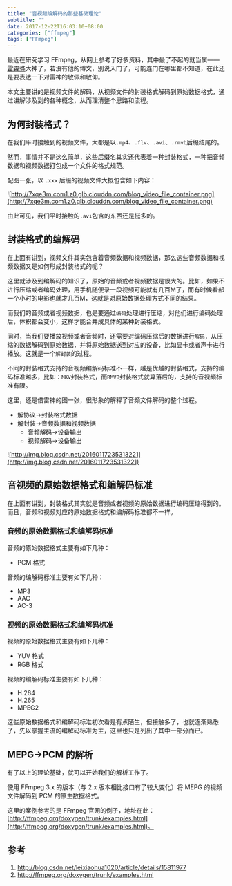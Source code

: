 ```yaml
---
title: "音视频编解码的那些基础理论"
subtitle: ""
date: 2017-12-22T16:03:10+08:00
categories: ["ffmpeg"]
tags: ["FFmpeg"]
---
```




最近在研究学习 FFmpeg，从网上参考了好多资料，其中最了不起的就当属——[雷霄骅](http://blog.csdn.net/leixiaohua1020)大神了，若没有他的博文，别说入门了，可能连门在哪里都不知道，在此还是要表达一下对雷神的敬佩和敬仰。

本文主要讲的是视频文件的解码，从视频文件的封装格式解码到原始数据格式，通过讲解涉及到的各种概念，从而理清整个思路和流程。

<!--more-->

## 为何封装格式？

在我们平时接触到的视频文件，大都是以`.mp4`、`.flv`、`.avi`、`.rmvb`后缀结尾的。

然而，事情并不是这么简单，这些后缀名其实还代表着一种封装格式，一种把音频数据和视频数据打包成一个文件的格式规范。

配图一张，以 `.xxx` 后缀的视频文件大概包含如下内容：

![http://7xqe3m.com1.z0.glb.clouddn.com/blog_video_file_container.png](http://7xqe3m.com1.z0.glb.clouddn.com/blog_video_file_container.png)

由此可见，我们平时接触的`.avi`包含的东西还是挺多的。

## 封装格式的编解码

在上面有讲到，视频文件其实包含着音频数据和视频数据，那么这些音频数据和视频数据又是如何形成封装格式的呢？

这里就涉及到编解码的知识了，原始的音频或者视频数据是很大的。比如，如果不进行压缩或者编码处理，用手机随便录一段视频可能就有几百M了，而有时候看部一个小时的电影也就才几百M，这就是对原始数据处理方式不同的结果。

而我们的音频或者视频数据，也是要通过`编码`处理进行压缩，对他们进行编码处理后，体积都会变小，这样才能合并成具体的某种封装格式。

同时，当我们要播放视频或者音频时，还需要对编码压缩后的数据进行`解码`，从压缩的数据解码到原始数据，并将原始数据送到对应的设备，比如显卡或者声卡进行播放。这就是一个`解封装`的过程。

不同的封装格式支持的音视频编解码标准不一样，越是优越的封装格式，支持的编码标准越多，比如：`MKV`封装格式，而`RMVB`封装格式就算落后的，支持的音视频标准有限。

这里，还是借雷神的图一张，很形象的解释了音频文件解码的整个过程。

*	解协议->封装格式数据
*	解封装->音频数据和视频数据
	*	音频解码->设备输出
	*	视频解码->设备输出

![http://img.blog.csdn.net/20160117235313221](http://img.blog.csdn.net/20160117235313221)

## 音视频的原始数据格式和编解码标准

在上面有讲到，封装格式其实就是音频或者视频的原始数据进行编码压缩得到的。而且，音频和视频对应的原始数据格式和编解码标准都不一样。

### 音频的原始数据格式和编解码标准

音频的原始数据格式主要有如下几种：

*	PCM 格式

音频的编解码标准主要有如下几种：

*	MP3 
*	AAC
*	AC-3

### 视频的原始数据格式和编解码标准

视频的原始数据格式主要有如下几种：

*	YUV 格式
*	RGB 格式

视频的编解码标准主要有如下几种：

*	H.264
*	H.265
*	MPEG2

这些原始数据格式和编解码标准初次看是有点陌生，但接触多了，也就逐渐熟悉了，先以掌握主流的编解码标准为主，这里也只是列出了其中一部分而已。

## MEPG->PCM 的解析

有了以上的理论基础，就可以开始我们的解析工作了。

使用 FFmpeg 3.x 的版本（与 2.x 版本相比接口有了较大变化）将 MEPG 的视频文件解码到 PCM 的原生数据格式。

这里的案例参考的是 FFmpeg 官网的例子，地址在此：[http://ffmpeg.org/doxygen/trunk/examples.html](http://ffmpeg.org/doxygen/trunk/examples.html)。



## 参考
1. http://blog.csdn.net/leixiaohua1020/article/details/15811977
2. http://ffmpeg.org/doxygen/trunk/examples.html


